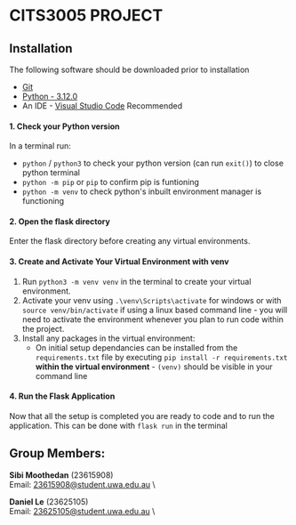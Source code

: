 # CITS3005 PROJECT

## Installation
The following software should be downloaded prior to installation
 * [Git](https://git-scm.com/downloads)
 * [Python - 3.12.0](https://www.python.org/downloads/)
 * An IDE - [Visual Studio Code](https://code.visualstudio.com/download) Recommended

#### 1. Check your Python version
In a terminal run:
 * `python` / `python3` to check your python version (can run `exit()`) to close python terminal
 * `python -m pip` or `pip` to confirm pip is funtioning
 * `python -m venv` to check python's inbuilt environment manager is functioning

#### 2. Open the flask directory
Enter the flask directory before creating any virtual environments.

#### 3. Create and Activate Your Virtual Environment with venv
 1. Run `python3 -m venv venv` in the terminal to create your virtual environment. 
 2. Activate your venv using `.\venv\Scripts\activate` for windows or with `source venv/bin/activate` if using a linux based command line - you will need to activate the environment whenever you plan to run code within the project.
 3. Install any packages in the virtual environment:
     * On initial setup dependancies can be installed from the `requirements.txt` file by executing `pip install -r requirements.txt` __within the virtual environment__ - `(venv)` should be visible in your command line

#### 4. Run the Flask Application
Now that all the setup is completed you are ready to code and to run the application. This can be done with `flask run` in the terminal

## Group Members:

__Sibi Moothedan__ (23615908) \
Email: 23615908@student.uwa.edu.au \

__Daniel Le__ (23625105) \
Email: 23625105@student.uwa.edu.au \
